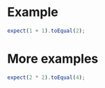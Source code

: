# Example

```typescript doctest
expect(1 + 1).toEqual(2);
```

# More examples

```typescript doctest
expect(2 * 2).toEqual(4);
```

